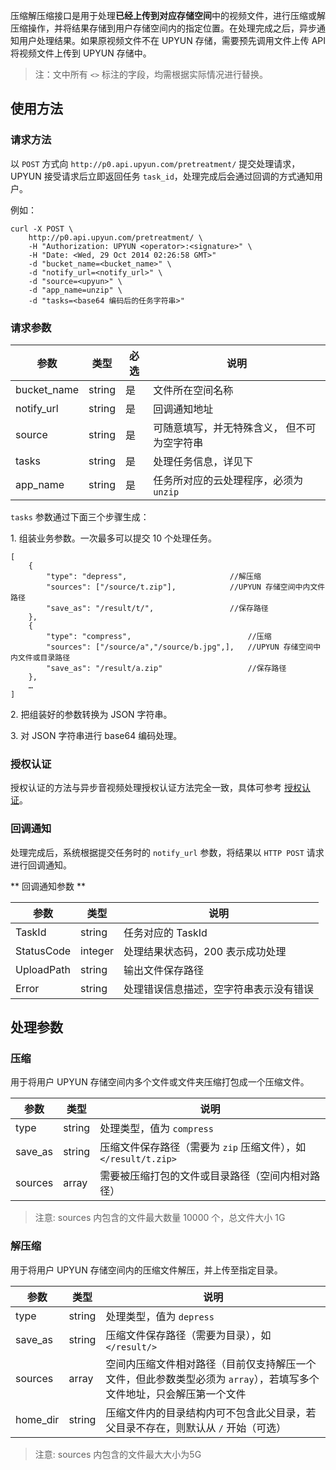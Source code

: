 压缩解压缩接口是用于处理**已经上传到对应存储空间**中的视频文件，进行压缩或解压缩操作，并将结果存储到用户存储空间内的指定位置。在处理完成之后，异步通知用户处理结果。如果原视频文件不在 UPYUN 存储，需要预先调用文件上传 API 将视频文件上传到 UPYUN 存储中。

> 注：文中所有 `<>` 标注的字段，均需根据实际情况进行替换。

## 使用方法

### 请求方法

以 `POST` 方式向 `http://p0.api.upyun.com/pretreatment/` 提交处理请求，UPYUN 接受请求后立即返回任务 `task_id`，处理完成后会通过回调的方式通知用户。

例如：

```
curl -X POST \
    http://p0.api.upyun.com/pretreatment/ \
    -H "Authorization: UPYUN <operator>:<signature>" \
    -H "Date: <Wed, 29 Oct 2014 02:26:58 GMT>"
    -d "bucket_name=<bucket_name>" \
    -d "notify_url=<notify_url>" \
    -d "source=<upyun>" \
    -d "app_name=unzip" \
    -d "tasks=<base64 编码后的任务字符串>"
```

### 请求参数

|        参数       |    类型       | 必选     |   说明                                |
|-------------------|--------------|------|---------------------------------------|
| bucket_name       | string       |  是   | 文件所在空间名称                       |
| notify_url        | string       |  是   | 回调通知地址                          |
| source            | string       |  是   | 可随意填写，并无特殊含义， 但不可为空字符串 |
| tasks             | string       |  是   | 处理任务信息，详见下                    |
| app_name          | string       |  是   | 任务所对应的云处理程序，必须为 `unzip`        |


`tasks` 参数通过下面三个步骤生成：

1\. 组装业务参数。一次最多可以提交 10 个处理任务。

```
[
	{
		"type": "depress",                       //解压缩
		"sources": ["/source/t.zip"],            //UPYUN 存储空间中内文件路径
		"save_as": "/result/t/",                 //保存路径
	},
  	{
		"type": "compress",                          //压缩
		"sources": ["/source/a","/source/b.jpg",],   //UPYUN 存储空间中内文件或目录路径
		"save_as": "/result/a.zip"                   //保存路径
	},
	…
]
```

2\. 把组装好的参数转换为 JSON 字符串。

3\. 对 JSON 字符串进行 base64 编码处理。

### 授权认证

授权认证的方法与异步音视频处理授权认证方法完全一致，具体可参考 [授权认证](http://docs.upyun.com/cloud/av/#_4)。


### 回调通知

处理完成后，系统根据提交任务时的 `notify_url` 参数，将结果以 `HTTP POST` 请求进行回调通知。

** 回调通知参数 **

|        参数       |    类型   |    说明                                                                                                      |
|-------------------|-----------|--------------------------------------------------------------------------------------------------------------|
| TaskId      | string    | 任务对应的 TaskId                             |
| StatusCode  | integer   | 处理结果状态码，200 表示成功处理              |
| UploadPath  | string    | 输出文件保存路径                              |
| Error       | string    | 处理错误信息描述，空字符串表示没有错误        |



## 处理参数

### 压缩

用于将用户 UPYUN 存储空间内多个文件或文件夹压缩打包成一个压缩文件。

|        参数       |    类型   |    说明                                                                           |
|-------------------|-----------|-----------------------------------------------------------------------------------|
| type              | string    | 处理类型，值为 `compress`                  |
| save_as           | string    | 压缩文件保存路径（需要为 `zip` 压缩文件），如 `</result/t.zip>`    |
| sources           | array     | 需要被压缩打包的文件或目录路径（空间内相对路径）|

> 注意: sources 内包含的文件最大数量 10000 个，总文件大小 1G



### 解压缩

用于将用户 UPYUN 存储空间内的压缩文件解压，并上传至指定目录。

|        参数       |    类型   |    说明                                                                           |
|-------------------|-----------|-----------------------------------------------------------------------------------|
| type              | string    | 处理类型，值为 `depress`                  |
| save_as           | string    | 压缩文件保存路径（需要为目录），如 `</result/>`      |
| sources           | array     | 空间内压缩文件相对路径（目前仅支持解压一个文件，但此参数类型必须为 `array`），若填写多个文件地址，只会解压第一个文件|
| home_dir          | string    | 压缩文件内的目录结构内可不包含此父目录，若父目录不存在，则默认从 `/` 开始（可选）|

> 注意: sources 内包含的文件最大大小为5G
